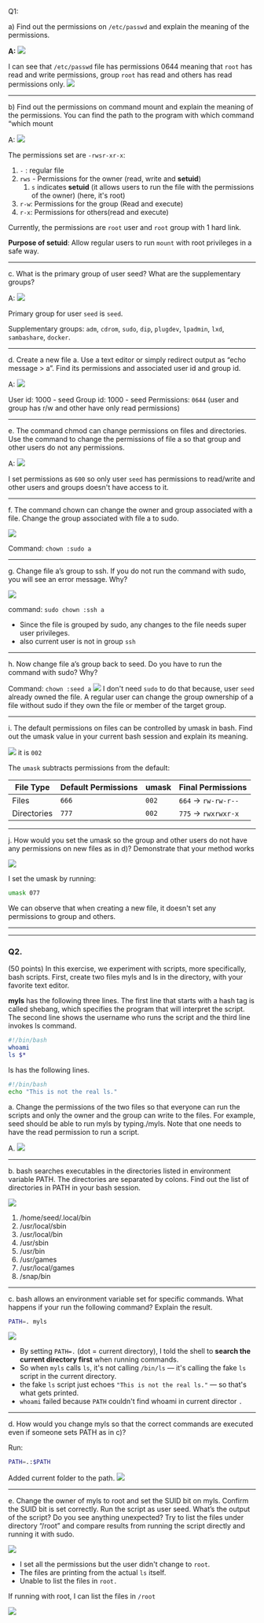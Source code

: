 
Q1:

a) Find out the permissions on `/etc/passwd` and explain the meaning of the permissions.

**A:**
![](./attachment/361f42e47976ecfe66574de9afba2813.png)

I can see that `/etc/passwd` file has permissions 0644 meaning that `root`  has read and write permissions, group `root` has read and others has read permissions only.
![](./attachment/4e12a3e37c997d2c2df3e7787b57a233.png)

---

b) Find out the permissions on command mount and explain the meaning of the permissions. You can find the path to the program with which command “which mount

A:
![](./attachment/3365ab94b019c56ab02afd34435ee01a.png)

The permissions set are `-rwsr-xr-x`:

1. `-` : regular file
2. `rws` - Permissions for the owner (read, write and **setuid**)
	1. `s` indicates **setuid** (it allows users to run the file with the permissions of the owner) (here, it's root)
3. `r-w`: Permissions for the group (Read and execute)
4. `r-x`: Permissions for others(read and execute)


Currently, the permissions are `root` user and `root` group with 1 hard link.

**Purpose of setuid**: Allow regular users to run `mount` with root privileges in a safe way.

---

c. What is the primary group of user seed? What are the supplementary groups?

A:
![](./attachment/f6ce30efdaf7e378d660bb1d4fdf47c2.png)

Primary group for user `seed` is  `seed`.

Supplementary groups: `adm`, `cdrom`, `sudo`, `dip`, `plugdev`, `lpadmin`, `lxd`, `sambashare`, `docker`.


---

d. Create a new file a. Use a text editor or simply redirect output as “echo message > a”. Find its permissions and associated user id and group id.

A:
![](./attachment/27caf98a22971799265802199c0dfbf6.png)

User id: 1000 - seed
Group id: 1000 - seed
Permissions: `0644` (user and group has r/w and other have only read permissions)


---
e. The command chmod can change permissions on files and directories. Use the command to change the permissions of file a so that group and other users do not any permissions.

A:
![](./attachment/af75991f38ffecc7216a1b4d50e644dd.png)

I set permissions as `600` so only user `seed` has permissions to read/write and other users and groups doesn't have access to it.

---

f. The command chown can change the owner and group associated with a file. Change the group associated with file a to sudo.

![](./attachment/24018d759da42bea027d5e978f6854e8.png)

Command: `chown :sudo a`

---

g. Change file a’s group to ssh. If you do not run the command with sudo, you will see an error message. Why?

![](./attachment/c7146ac3aa932a975b661bd0a205b875.png)

command: `sudo chown :ssh a`

- Since the file is grouped by sudo, any changes to the file needs super user privileges.
- also current user is not in group `ssh`

---
h. Now change file a’s group back to seed. Do you have to run the command with sudo? Why?

Command: `chown :seed a`
![](./attachment/9f7d70ee1f5ccfa5627529a5d8940bad.png)
I don't need `sudo` to do that because, user `seed` already owned the file. A regular user can change the group ownership of a file without sudo if they own the file or member of the target group.

---
i. The default permissions on files can be controlled by umask in bash. Find out the umask value in your current bash session and explain its meaning.

![](./attachment/1a9d96c6d490c59e94fa2543790b4cc3.png)
it is `002`

The `umask` subtracts permissions from the default:

| File Type   | Default Permissions | umask | Final Permissions    |
| ----------- | ------------------- | ----- | -------------------- |
| Files       | `666`               | `002` | `664` -> `rw-rw-r--` |
| Directories | `777`               | `002` | `775` -> `rwxrwxr-x` |


---
j. How would you set the umask so the group and other users do not have any permissions on new files as in d)? Demonstrate that your method works

![](./attachment/d7d4f59704062100a1094d6d0f8d694b.png)

I set the umask by running:

```bash
umask 077
```

We can observe that when creating a new file, it doesn't set any permissions to group and others.


---
---
### **Q2.**

(50 points) In this exercise, we experiment with scripts, more specifically, bash scripts. First, create two files myls and ls in the directory, with your favorite text editor.

**myls** has the following three lines. The first line that starts with a hash tag is called shebang, which specifies the program that will interpret the script. The second line shows the username who runs the script and the third line invokes ls command.

```bash
#!/bin/bash
whoami
ls $*
```

ls has the following lines.

```bash
#!/bin/bash
echo "This is not the real ls."
```


a. Change the permissions of the two files so that everyone can run the scripts and only the owner and the group can write to the files. For example, seed should be able to run myls by typing./myls. Note that one needs to have the read permission to run a script.

A. ![](./attachment/cf533d54b30185ad44643382e48746e6.png)



---
b. bash searches executables in the directories listed in environment variable PATH. The directories are separated by colons. Find out the list of directories in PATH in your bash session.

![](./attachment/101e92b38c3f94580555826403686b8e.png)

1. /home/seed/.local/bin
2. /usr/local/sbin
3. /usr/local/bin
4. /usr/sbin
5. /usr/bin
6. /usr/games
7. /usr/local/games
8. /snap/bin


---
c. bash allows an environment variable set for specific commands. What happens if your run the following command? Explain the result.

```bash
PATH=. myls
```

![](./attachment/c98547b8ffc866e39e1b84b6b6d3257c.png)


- By setting `PATH=.` (dot = current directory), I told the shell to **search the current directory first** when running commands.
- So when `myls` calls `ls`, it's not calling `/bin/ls` — it's calling the fake `ls` script in the current directory.
- the fake `ls` script just echoes `"This is not the real ls."` — so that's what gets printed.
- `whoami` failed because `PATH` couldn't find whoami in current director `.`

---
d. How would you change myls so that the correct commands are executed even if someone sets PATH as in c)?

Run:
```bash
PATH=.:$PATH
```

Added current folder to the path.
![](./attachment/ef79bcc7a665445c65ff7280564eeacf.png)

---
e. Change the owner of myls to root and set the SUID bit on myls. Confirm the SUID bit is set correctly. Run the script as user seed. What’s the output of the script? Do you see anything unexpected? Try to list the files under directory “/root” and compare results from running the script directly and running it with sudo.

![](./attachment/ec4ac4231ccd8921b8ea229f359e83d3.png)

- I set all the permissions but the user didn't change to `root`.
- The files are printing from the actual `ls` itself.
- Unable to list the files in `root.`


If running with root, I can list the files in `/root`

![](./attachment/7c3a586839cfde64f57a17d22b50be61.png)
